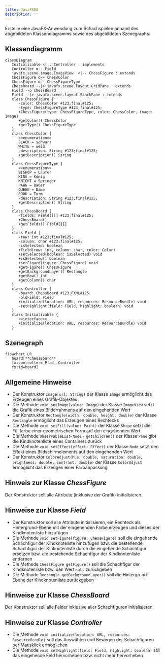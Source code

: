 ```yaml
---
title: JavaFX08
description: ''
---
```


Erstelle eine JavaFX-Anwendung zum Schachspielen anhand des abgebildeten
Klassendiagramms sowie des abgebildeten Szenegraphs.

## Klassendiagramm

```mermaid
classDiagram
   Initializable <|.. Controller : implements
   Controller o-- Field
   javafx.scene.image.ImageView  <|-- ChessFigure : extends
   ChessFigure o-- ChessColor
   ChessFigure o-- ChessFigureType
   ChessBoard --|> javafx.scene.layout.GridPane : extends
   Field --o ChessBoard
   Field --|> javafx.scene.layout.StackPane : extends
   class ChessFigure {
      -color: ChessColor #123;final#125;
      -type: ChessFigureType #123;final#125;
      +ChessFigure(type: ChessFigureType, color: ChessColor, image: Image)
      +getColor() ChessColor
      +getType() ChessFigureType
   }
   class ChessColor {
      <<enumeration>>
      BLACK = schwarz
      WHITE = weiß
      -description: String #123;final#125;
      +getDescription() String
   }
   class ChessFigureType {
      <<enumeration>>
      BISHOP = Läufer
      KING = König
      KNIGHT = Springer
      PAWN = Bauer
      QUEEN = Dame
      ROOK = Turm
      -description: String #123;final#125;
      +getDescription() String
   }
   class ChessBoard {
      -fields: Field[][] #123;final#125;
      +ChessBoard()
      +getFields() Field[][]
   }
   class Field {
      -row: int #123;final#125;
      -column: char #123;final#125;
      -isSelected: boolean
      +Field(row: int, column: char, color: Color)
      +setSelected(boolean: isSelected) void
      +isSelected() boolean
      +setFigure(figure: ChessFigure) void
      +getFigure() ChessFigure
      +getBackgroundLayer() Rectangle
      +getRow() int
      +getColumn() char
   }
   class Controller {
      -board: ChessBoard #123;FXML#125;
      -oldField: Field
      +initialize(location: URL, resources: ResourceBundle) void
      -setHighlight(field: Field, highlight: boolean) void
   }
   class Initializable {
      <<interface>>
      +initialize(location: URL, resources: ResourceBundle) void
   }
```

## Szenegraph

```mermaid
flowchart LR
   board[**ChessBoard**
   fx:controller=_Pfad_.Controller
   fx:id=board]
```

## Allgemeine Hinweise

- Der Konstruktor `Image(url: String)` der Klasse `Image` ermöglicht das
  Erzeugen eines Grafik-Objektes
- Die Methode `void setImage(value: Image)` der Klasse `ImageView` setzt die
  Grafik eines Bilderrahmens auf den eingehenden Wert
- Der Konstruktor `Rectangle(width: double, height: double)` der Klasse
  `Rectangle` ermöglicht das Erzeugen eines Rechtecks
- Die Methode `void setFill(value: Paint)` der Klasse `Shape` setzt die
  Füllfarbe einer geometrischen Form auf den eingehenden Wert
- Die Methode `ObservableList<Node> getChildren()` der Klasse `Pane` gibt die
  Kindknotenliste eines Containers zurück
- Die Methode `void setEffect(effect: Effect)` der Klasse `Node` setzt den
  Effekt eines Bildschirmelements auf den eingehenden Wert
- Der Konstruktor
  `ColorAdjust(hue: double, saturation: double, brightness: double, contrast: double)`
  der Klasse `ColorAdjust` ermöglicht das Erzeugen einer Farbanpassung

## Hinweis zur Klasse _ChessFigure_

Der Konstruktor soll alle Attribute (inklusive der Grafik) initialisieren.

## Hinweise zur Klasse _Field_

- Der Konstruktor soll alle Attribute initialisieren, ein Rechteck als
  Hintergrund-Ebene mit der eingehenden Farbe erzeugen und dieses der
  Kindknotenliste hinzufügen
- Die Methode `void setFigure(figure: ChessFigure)` soll die eingehende
  Schachfigur der Kindknoteliste hinzufügen bzw. die bestehende Schachfigur der
  Kinknotenliste durch die eingehende Schachfigur ersetzen bzw. die bestehende
  Schachfigur der Kindknotenliste entfernen
- Die Methode `ChessFigure getFigure()` soll die Schachfigur der Kindknotenliste
  bzw. den Wert `null` zurückgeben
- Die Methode `Rectangle getBackgroundLayer()` soll die Hintergrund-Ebene der
  Kindknotenliste zurückgeben

## Hinweise zur Klasse _ChessBoard_

Der Konstruktor soll alle Felder inklusive aller Schachfiguren initialisieren.

## Hinweise zur Klasse _Controller_

- Die Methode `void initialize(location: URL, resources: ResourceBundle)` soll
  das Auswählen und Bewegen der Schachfiguren per Mausklick ermöglichen
- Die Methode `void setHighlight(field: Field, highlight: boolean)` soll das
  eingehende Feld hervorheben bzw. nicht mehr hervorheben
